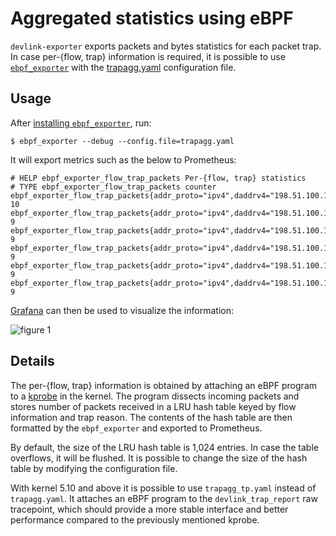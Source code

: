 Aggregated statistics using eBPF
================================

`devlink-exporter` exports packets and bytes statistics for each packet
trap. In case per-{flow, trap} information is required, it is possible
to use [`ebpf_exporter`][1] with the [trapagg.yaml](trapagg.yaml)
configuration file.

Usage
-----

After [installing `ebpf_exporter`][2], run:

```
$ ebpf_exporter --debug --config.file=trapagg.yaml
```

It will export metrics such as the below to Prometheus:

```
# HELP ebpf_exporter_flow_trap_packets Per-{flow, trap} statistics
# TYPE ebpf_exporter_flow_trap_packets counter
ebpf_exporter_flow_trap_packets{addr_proto="ipv4",daddrv4="198.51.100.10",daddrv6="::",dport="34512",ip_proto="17",is_encap="0",saddrv4="192.0.2.1",saddrv6="::",sport="12345",trap="unresolved_neigh"} 10
ebpf_exporter_flow_trap_packets{addr_proto="ipv4",daddrv4="198.51.100.11",daddrv6="::",dport="34512",ip_proto="17",is_encap="0",saddrv4="192.0.2.1",saddrv6="::",sport="12345",trap="unresolved_neigh"} 9
ebpf_exporter_flow_trap_packets{addr_proto="ipv4",daddrv4="198.51.100.12",daddrv6="::",dport="34512",ip_proto="17",is_encap="0",saddrv4="192.0.2.1",saddrv6="::",sport="12345",trap="unresolved_neigh"} 9
ebpf_exporter_flow_trap_packets{addr_proto="ipv4",daddrv4="198.51.100.13",daddrv6="::",dport="34512",ip_proto="17",is_encap="0",saddrv4="192.0.2.1",saddrv6="::",sport="12345",trap="unresolved_neigh"} 9
ebpf_exporter_flow_trap_packets{addr_proto="ipv4",daddrv4="198.51.100.14",daddrv6="::",dport="34512",ip_proto="17",is_encap="0",saddrv4="192.0.2.1",saddrv6="::",sport="12345",trap="unresolved_neigh"} 9
ebpf_exporter_flow_trap_packets{addr_proto="ipv4",daddrv4="198.51.100.15",daddrv6="::",dport="34512",ip_proto="17",is_encap="0",saddrv4="192.0.2.1",saddrv6="::",sport="12345",trap="unresolved_neigh"} 9
```

[Grafana][3] can then be used to visualize the information:

![figure 1](trapagg.png)

Details
-------

The per-{flow, trap} information is obtained by attaching an eBPF
program to a [kprobe][4] in the kernel. The program dissects incoming
packets and stores number of packets received in a LRU hash table keyed
by flow information and trap reason. The contents of the hash table are
then formatted by the `ebpf_exporter` and exported to Prometheus.

By default, the size of the LRU hash table is 1,024 entries. In case the
table overflows, it will be flushed. It is possible to change the size
of the hash table by modifying the configuration file.

With kernel 5.10 and above it is possible to use `trapagg_tp.yaml`
instead of `trapagg.yaml`. It attaches an eBPF program to the
`devlink_trap_report` raw tracepoint, which should provide a more stable
interface and better performance compared to the previously mentioned
kprobe.

[1]: https://github.com/cloudflare/ebpf_exporter
[2]: https://github.com/cloudflare/ebpf_exporter#building-and-running
[3]: https://grafana.com/
[4]: https://www.kernel.org/doc/Documentation/kprobes.txt
